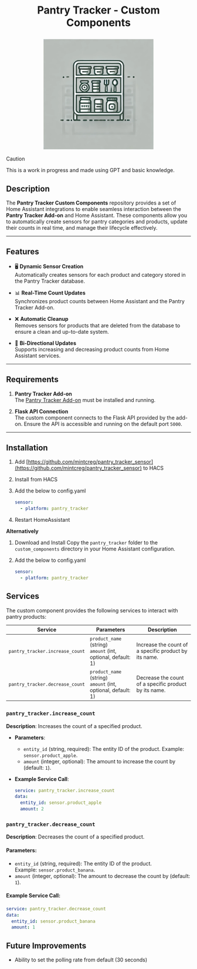 # <p align="center"> Pantry Tracker - Custom Components </p>

<p align="center">
<img src="https://github.com/mintcreg/pantry_tracker/blob/main/images/logo.webp" alt="Pantry Tracker Card Logo" width="300">
</p>

> [!CAUTION]
> This is a work in progress and made using GPT and basic knowledge.

## Description

The **Pantry Tracker Custom Components** repository provides a set of Home Assistant integrations to enable seamless interaction between the **Pantry Tracker Add-on** and Home Assistant. These components allow you to automatically create sensors for pantry categories and products, update their counts in real time, and manage their lifecycle effectively.

---

## Features

- 🖥️ **Dynamic Sensor Creation**  
  Automatically creates sensors for each product and category stored in the Pantry Tracker database.

- 📊 **Real-Time Count Updates**  
  Synchronizes product counts between Home Assistant and the Pantry Tracker Add-on.

- ❌ **Automatic Cleanup**  
  Removes sensors for products that are deleted from the database to ensure a clean and up-to-date system.

- 🔄 **Bi-Directional Updates**  
  Supports increasing and decreasing product counts from Home Assistant services.

---

## Requirements

1. **Pantry Tracker Add-on**  
   The [Pantry Tracker Add-on](https://github.com/mintcreg/pantry_tracker) must be installed and running.

2. **Flask API Connection**  
   The custom component connects to the Flask API provided by the add-on. Ensure the API is accessible and running on the default port `5000`.

---

## Installation

1. Add [https://github.com/mintcreg/pantry_tracker_sensor](https://github.com/mintcreg/pantry_tracker_sensor) to HACS

2. Install from HACS

3. Add the below to config.yaml
   ```yaml
   sensor:
     - platform: pantry_tracker
   ```
   

5. Restart HomeAssistant

**Alternatively**

1. Download and Install 
   Copy the `pantry_tracker` folder to the `custom_components` directory in your Home Assistant configuration.

2. Add the below to config.yaml
   ```yaml
   sensor:
     - platform: pantry_tracker
   ```




## Services

The custom component provides the following services to interact with pantry products:

| **Service**                    | **Parameters**                                                                                     | **Description**                                    |
|--------------------------------|---------------------------------------------------------------------------------------------------|----------------------------------------------------|
| `pantry_tracker.increase_count` | `product_name` (string) <br> `amount` (int, optional, default: 1)                                   | Increase the count of a specific product by its name. |
| `pantry_tracker.decrease_count` | `product_name` (string) <br> `amount` (int, optional, default: 1)                                   | Decrease the count of a specific product by its name. |



### `pantry_tracker.increase_count`
**Description**: Increases the count of a specified product.

- **Parameters**:
  - `entity_id` (string, required): The entity ID of the product. Example: `sensor.product_apple`.
  - `amount` (integer, optional): The amount to increase the count by (default: `1`).

- **Example Service Call**:
  ```yaml
  service: pantry_tracker.increase_count
  data:
    entity_id: sensor.product_apple
    amount: 2
  ```

### `pantry_tracker.decrease_count`

**Description**: Decreases the count of a specified product.

#### Parameters:
- `entity_id` (string, required): The entity ID of the product.  
  Example: `sensor.product_banana`.
- `amount` (integer, optional): The amount to decrease the count by (default: `1`).

#### Example Service Call:
```yaml
service: pantry_tracker.decrease_count
data:
  entity_id: sensor.product_banana
  amount: 1
```




## Future Improvements
- Ability to set the polling rate from default (30 seconds)


